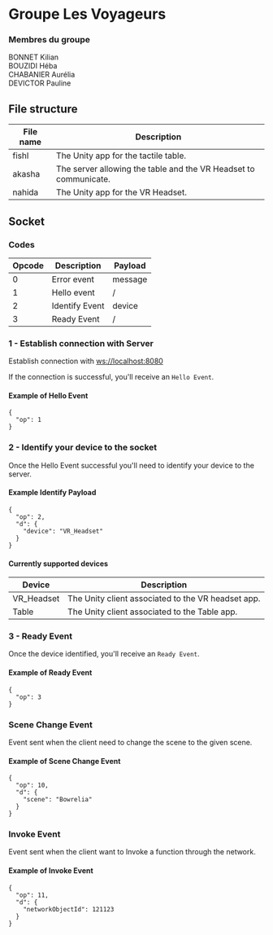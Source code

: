 # Groupe Les Voyageurs
### Membres du groupe
BONNET Kilian <br>
BOUZIDI Héba<br>
CHABANIER Aurélia<br>
DEVICTOR Pauline<br>

## File structure
| File name | Description |
| --------- | ----------- |
| fishl | The Unity app for the tactile table. |
| akasha | The server allowing the table and the VR Headset to communicate. |
| nahida | The Unity app for the VR Headset. |



## Socket
### Codes
| Opcode | Description | Payload |
| ------ | ----------- | ------- |
| 0 | Error event | message |
| 1 | Hello event | / |
| 2 | Identify Event | device |
| 3 | Ready Event | / |

### 1 - Establish connection with Server
Establish connection with [ws://localhost:8080](ws://localhost:8080)

If the connection is successful, you'll receive an `Hello Event`.

#### Example of Hello Event
```
{
  "op": 1
}
```

### 2 - Identify your device to the socket
Once the Hello Event successful you'll need to identify your device to the server.

#### Example Identify Payload
```
{
  "op": 2,
  "d": {
    "device": "VR_Headset"
  }
}
```
#### Currently supported devices
| Device | Description |
| ------ | ----------- |
| VR_Headset | The Unity client associated to the VR headset app. |
| Table | The Unity client associated to the Table app. |

### 3 - Ready Event
Once the device identified, you'll receive an `Ready Event`. 

#### Example of Ready Event
```
{
  "op": 3
}
```

### Scene Change Event
Event sent when the client need to change the scene to the given scene.

#### Example of Scene Change Event
```
{
  "op": 10,
  "d": {
    "scene": "Bowrelia"
  }
}
```

### Invoke Event
Event sent when the client want to Invoke a function through the network.

#### Example of Invoke Event
```
{
  "op": 11,
  "d": {
    "networkObjectId": 121123
  }
}
```